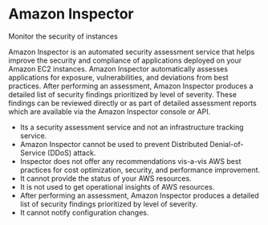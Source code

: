 # Amazon Inspector

Monitor the security of instances

Amazon Inspector is an automated security assessment service that helps improve the security and compliance of applications deployed on your Amazon EC2 instances. Amazon Inspector automatically assesses applications for exposure, vulnerabilities, and deviations from best practices. After performing an assessment, Amazon Inspector produces a detailed list of security findings prioritized by level of severity. These findings can be reviewed directly or as part of detailed assessment reports which are available via the Amazon Inspector console or API.

- Its a security assessment service and not an infrastructure tracking service.
- Amazon Inspector cannot be used to prevent Distributed Denial-of-Service (DDoS) attack.
- Inspector does not offer any recommendations vis-a-vis AWS best practices for cost optimization, security, and performance improvement.
- It cannot provide the status of your AWS resources.
- It is not used to get operational insights of AWS resources.
- After performing an assessment, Amazon Inspector produces a detailed list of security findings prioritized by level of severity.
- It cannot notify configuration changes.
